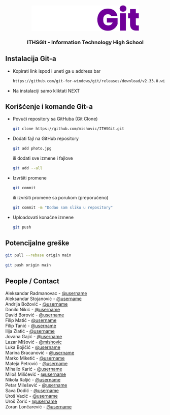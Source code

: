 <br />
<p align="center">
  <a href="https://github.com/mishovic/ITHSGit">
    <img src="git/assets/img/logo.png" alt="Logo" width="auto" height="80">
  </a>
  <h3 align="center">ITHSGit - Information Technology High School</h3>
</p>


## Instalacija Git-a

* Kopirati link ispod i uneti ga u address bar

  ```sh
  https://github.com/git-for-windows/git/releases/download/v2.33.0.windows.2/Git-2.33.0.2-64-bit.exe
  ```
* Na instalaciji samo kliktati NEXT  

## Korišćenje i komande Git-a

* Povući repository sa GitHuba (Git Clone)

  ```sh
  git clone https://github.com/mishovic/ITHSGit.git
  ```
* Dodati fajl na GitHub repository

  ```sh
  git add photo.jpg
  ```
  ili dodati sve izmene i fajlove
  ```sh
  git add --all
  ```
* Izvršiti promene 

  ```sh
  git commit 
  ```
  ili izvršiti promene sa porukom (preporučeno)
  ```sh
  git commit -m "Dodao sam sliku u repository"
  ```
* Uploadovati konačne izmene 

  ```sh
  git push
  ```

## Potencijalne greške
  ```sh
  git pull --rebase origin main
  ```
  ```sh
  git push origin main
  ```

## People / Contact

Aleksandar Radmanovac - [@username](https://github.com/)  
Aleksandar Stojanović - [@username](https://github.com/)  
Andrija Božović - [@username](https://github.com/)  
Danilo Nikić - [@username](https://github.com/)  
David Borović - [@username](https://github.com/)  
Filip Matić - [@username](https://github.com/)  
Filip Tanić - [@username](https://github.com/)  
Ilija Zlatić - [@username](https://github.com/)  
Jovana Gajić - [@username](https://github.com/)  
Lazar Mišović - [@mishovic](https://github.com/mishovic)  
Luka Bojičić - [@username](https://github.com/)  
Marina Bracanović - [@username](https://github.com/)  
Marko Miketić - [@username](https://github.com/)  
Mateja Petrović - [@username](https://github.com/)  
Mihailo Karić - [@username](https://github.com/)  
Miloš Milićević - [@username](https://github.com/)  
Nikola Raljić - [@username](https://github.com/)  
Petar Milešević - [@username](https://github.com/)  
Sava Dodić - [@username](https://github.com/)  
Uroš Vacić - [@username](https://github.com/)  
Uroš Zorić - [@username](https://github.com/)  
Zoran Lončarević - [@username](https://github.com/)  
